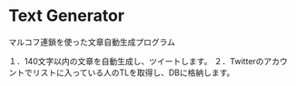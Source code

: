 # Text Generator
マルコフ連鎖を使った文章自動生成プログラム

１．140文字以内の文章を自動生成し、ツイートします。
２．Twitterのアカウントでリストに入っている人のTLを取得し、DBに格納します。
